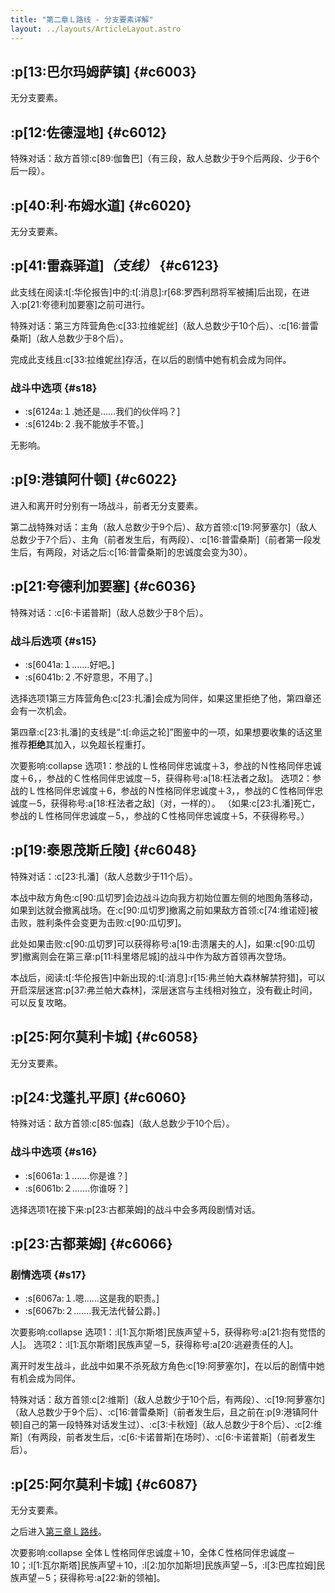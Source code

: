 ```yaml
---
title: "第二章Ｌ路线 - 分支要素详解"
layout: ../layouts/ArticleLayout.astro
---
```


<!-- 「谁也无权责备我」 -->


## :p[13:巴尔玛姆萨镇] {#c6003} <!--2b_2-->

无分支要素。


## :p[12:佐德湿地] {#c6012} <!--2b_2-->

特殊对话：敌方首领:c[89:伽鲁巴]（有三段，敌人总数少于9个后两段、少于6个后一段）。


## :p[40:利·布姆水道] {#c6020} <!--2b_12-->

无分支要素。


## :p[41:雷森驿道]*（支线）* {#c6123} <!--2b_100-->

此支线在阅读:t[:华伦报告]中的:t[:消息]:r[68:罗西利昂将军被捕]后出现，在进入:p[21:夸德利加要塞]之前可进行。

特殊对话：第三方阵营角色:c[33:拉维妮丝]（敌人总数少于10个后）、:c[16:普雷桑斯]（敌人总数少于8个后）。

完成此支线且:c[33:拉维妮丝]存活，在以后的剧情中她有机会成为同伴。

### 战斗中选项 {#s18}

* :s[6124a:１.她还是……我们的伙伴吗？]
* :s[6124b:２.我不能放手不管。]

无影响。


## :p[9:港镇阿什顿] {#c6022} <!--2b_14-->

进入和离开时分别有一场战斗，前者无分支要素。

第二战特殊对话：主角（敌人总数少于9个后）、敌方首领:c[19:阿萝塞尔]（敌人总数少于7个后）、主角（前者发生后，有两段）、:c[16:普雷桑斯]（前者第一段发生后，有两段，对话之后:c[16:普雷桑斯]的忠诚度会变为30）。


## :p[21:夸德利加要塞] {#c6036} <!--2b_27-->

特殊对话：:c[6:卡诺普斯]（敌人总数少于8个后）。

### 战斗后选项 {#s15}

* :s[6041a:１.……好吧。]
* :s[6041b:２.不好意思，不用了。]

选择选项1第三方阵营角色:c[23:扎潘]会成为同伴，如果这里拒绝了他，第四章还会有一次机会。

第四章:c[23:扎潘]的支线是“:t[:命运之轮]”图鉴中的一项，如果想要收集的话这里推荐**拒绝**其加入，以免超长程重打。

次要影响:collapse
选项1：参战的Ｌ性格同伴忠诚度＋3，参战的Ｎ性格同伴忠诚度＋6，，参战的Ｃ性格同伴忠诚度－5，获得称号:a[18:枉法者之敌]。
选项2：参战的Ｌ性格同伴忠诚度＋6，参战的Ｎ性格同伴忠诚度＋3，，参战的Ｃ性格同伴忠诚度－5，获得称号:a[18:枉法者之敌]（对，一样的）。
（如果:c[23:扎潘]死亡，参战的Ｌ性格同伴忠诚度－5，，参战的Ｃ性格同伴忠诚度＋5，不获得称号。）


## :p[19:泰恩茂斯丘陵] {#c6048} <!--2b_34-->

特殊对话：:c[23:扎潘]（敌人总数少于11个后）。

本战中敌方角色:c[90:瓜切罗]会边战斗边向我方初始位置左侧的地图角落移动，如果到达就会撤离战场。在:c[90:瓜切罗]撤离之前如果敌方首领:c[74:维诺娅]被击败，胜利条件会变更为击败:c[90:瓜切罗]。

此处如果击败:c[90:瓜切罗]可以获得称号:a[19:击溃屠夫的人]，如果:c[90:瓜切罗]撤离则会在第三章:p[11:科里塔尼城]的战斗中作为敌方首领再次登场。

本战后，阅读:t[:华伦报告]中新出现的:t[:消息]:r[15:弗兰帕大森林解禁狩猎]，可以开启深层迷宫:p[37:弗兰帕大森林]，深层迷宫与主线相对独立，没有截止时间，可以反复攻略。


## :p[25:阿尔莫利卡城] {#c6058} <!--2b_43-->

无分支要素。


## :p[24:戈蓬扎平原] {#c6060} <!--2b_45-->

特殊对话：敌方首领:c[85:伽森]（敌人总数少于10个后）。

### 战斗中选项 {#s16}

* :s[6061a:１.……你是谁？]
* :s[6061b:２.……你谁呀？]

选择选项1在接下来:p[23:古都莱姆]的战斗中会多两段剧情对话。


## :p[23:古都莱姆] {#c6066} <!--2b_51-->

### 剧情选项 {#s17}

* :s[6067a:１.嗯……这是我的职责。]
* :s[6067b:２.……我无法代替公爵。]

次要影响:collapse
选项1：:l[1:瓦尔斯塔]民族声望＋5，获得称号:a[21:抱有觉悟的人]。
选项2：:l[1:瓦尔斯塔]民族声望－5，获得称号:a[20:逃避责任的人]。

离开时发生战斗，此战中如果不杀死敌方角色:c[19:阿萝塞尔]，在以后的剧情中她有机会成为同伴。

特殊对话：敌方首领:c[2:维斯]（敌人总数少于10个后，有两段）、:c[19:阿萝塞尔]（敌人总数少于9个后）、:c[16:普雷桑斯]（前者发生后，且之前在:p[9:港镇阿什顿]自己的第一段特殊对话发生过）、:c[3:卡秋娅]（敌人总数少于8个后）、:c[2:维斯]（有两段，前者发生后，:c[6:卡诺普斯]在场时）、:c[6:卡诺普斯]（前者发生后）。


## :p[25:阿尔莫利卡城] {#c6087} <!--2b_69_b-->

无分支要素。

之后进入[第三章Ｌ路线](./optiondetails-3l)。

次要影响:collapse
全体Ｌ性格同伴忠诚度＋10，全体Ｃ性格同伴忠诚度－10；:l[1:瓦尔斯塔]民族声望＋10，:l[2:加尔加斯坦]民族声望－5，:l[3:巴库拉姆]民族声望－5；获得称号:a[22:新的领袖]。
